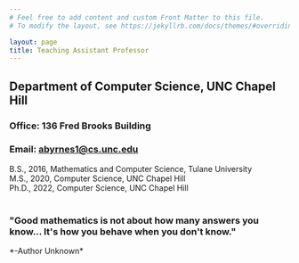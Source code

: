 ```yaml
---
# Feel free to add content and custom Front Matter to this file.
# To modify the layout, see https://jekyllrb.com/docs/themes/#overriding-theme-defaults

layout: page
title: Teaching Assistant Professor
---
```



## Department of Computer Science, UNC Chapel Hill
### Office: 136 Fred Brooks Building
### Email: abyrnes1@cs.unc.edu

B.S., 2016, Mathematics and Computer Science, Tulane University<br/>
M.S., 2020, Computer Science, UNC Chapel Hill   <br/> 
Ph.D., 2022, Computer Science, UNC Chapel Hill   <br/>  <br/> 

<h3>"Good mathematics is not about how many answers you know… It's how you behave when you don't know."</h3>
*-Author Unknown*